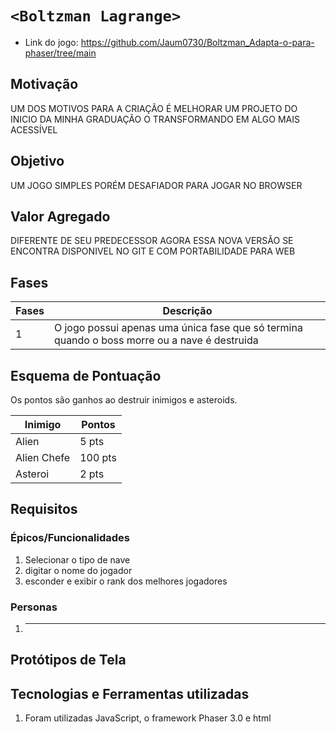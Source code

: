 # `<Boltzman Lagrange>`

* Link do jogo: https://github.com/Jaum0730/Boltzman_Adapta-o-para-phaser/tree/main

## Motivação

UM DOS MOTIVOS PARA A CRIAÇÃO É MELHORAR UM PROJETO DO INICIO DA MINHA GRADUAÇÃO O TRANSFORMANDO EM ALGO MAIS ACESSÍVEL

## Objetivo

UM JOGO SIMPLES PORÉM DESAFIADOR PARA JOGAR NO BROWSER

## Valor Agregado

DIFERENTE DE SEU PREDECESSOR AGORA ESSA NOVA VERSÃO SE ENCONTRA DISPONIVEL NO GIT E COM PORTABILIDADE PARA WEB

## Fases

| Fases | Descrição                                                                                     |
| ----- | ----------------------------------------------------------------------------------------------- |
| 1     | O jogo possui apenas uma única fase que só termina quando o boss morre ou a nave é destruida |

## Esquema de Pontuação

Os pontos são ganhos ao destruir inimigos e asteroids.

| Inimigo     | Pontos  |
| ----------- | ------- |
| Alien       | 5 pts   |
| Alien Chefe | 100 pts |
| Asteroi     | 2 pts   |

## Requisitos

### Épicos/Funcionalidades

1. Selecionar o tipo de nave
2. digitar o nome do jogador
3. esconder e exibir o rank dos melhores jogadores

### Personas

1. ---

## Protótipos de Tela


## Tecnologias e Ferramentas utilizadas

1. Foram utilizadas JavaScript, o framework Phaser 3.0 e html

